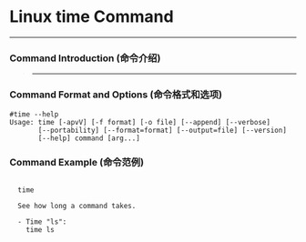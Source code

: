 # Linux time Command
-------------------
### Command Introduction (命令介绍)
> ****
### Command Format and Options (命令格式和选项)
```
#time --help
Usage: time [-apvV] [-f format] [-o file] [--append] [--verbose]
       [--portability] [--format=format] [--output=file] [--version]
       [--help] command [arg...]
```
### Command Example (命令范例)
```

  time

  See how long a command takes.

  - Time "ls":
    time ls


```
